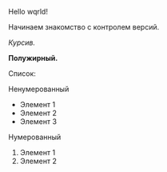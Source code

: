 Hello wqrld!

Начинаем знакомство с контролем версий.

*Курсив.*

**Полужирный.**

Список:

Ненумерованный

* Элемент 1
* Элемент 2
* Элемент 3

Нумерованный

1. Элемент 1
2. Элемент 2
